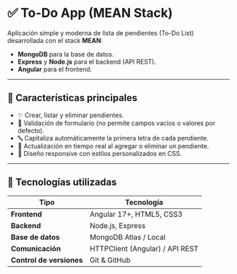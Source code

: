 # ✅ To-Do App (MEAN Stack)

Aplicación simple y moderna de lista de pendientes (To-Do List) desarrollada con el stack **MEAN**:
- **MongoDB** para la base de datos.
- **Express** y **Node.js** para el backend (API REST).
- **Angular** para el frontend.

---

## 🚀 Características principales

- ✨ Crear, listar y eliminar pendientes.
- 🧠 Validación de formulario (no permite campos vacíos o valores por defecto).
- 🔤 Capitaliza automáticamente la primera letra de cada pendiente.
- 🔄 Actualización en tiempo real al agregar o eliminar un pendiente.
- 💅 Diseño responsive con estilos personalizados en CSS.

---

## 🧩 Tecnologías utilizadas

| Tipo | Tecnología |
|------|-------------|
| **Frontend** | Angular 17+, HTML5, CSS3 |
| **Backend** | Node.js, Express |
| **Base de datos** | MongoDB Atlas / Local |
| **Comunicación** | HTTPClient (Angular) / API REST |
| **Control de versiones** | Git & GitHub |
